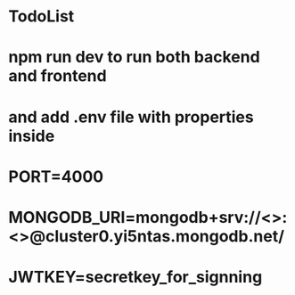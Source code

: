 # TodoList
# npm run dev to run both backend and frontend
# and add .env file with properties inside 
# PORT=4000
# MONGODB_URI=mongodb+srv://<<username>>:<<password>>@cluster0.yi5ntas.mongodb.net/
# JWTKEY=secretkey_for_signning
